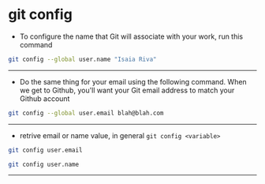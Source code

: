# git config

- To configure the name that Git will associate with your work, run this command

```bash
git config --global user.name "Isaia Riva"
```

---

- Do the same thing for your email using the following command. When we get to Github, you'll want your Git email address to match your Github account

```bash
git config --global user.email blah@blah.com
```

---

- retrive email or name value, in general `git config <variable>`

```bash
git config user.email
```

```bash
git config user.name
```

---
